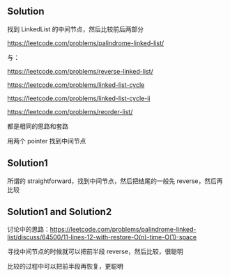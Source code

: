 ## Solution

找到 LinkedList 的中间节点，然后比较前后两部分

https://leetcode.com/problems/palindrome-linked-list/

与：

https://leetcode.com/problems/reverse-linked-list/

https://leetcode.com/problems/linked-list-cycle

https://leetcode.com/problems/linked-list-cycle-ii

https://leetcode.com/problems/reorder-list/

都是相同的思路和套路

用两个 pointer 找到中间节点

## Solution1
所谓的 straightforward，找到中间节点，然后把结尾的一般先 reverse，然后再比较

## Solution1 and Solution2

讨论中的思路：https://leetcode.com/problems/palindrome-linked-list/discuss/64500/11-lines-12-with-restore-O(n)-time-O(1)-space

寻找中间节点的时候就可以把前半段 reverse，然后比较，很聪明

比较的过程中可以把前半段再恢复，更聪明
